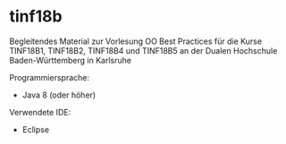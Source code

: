 # tinf18b
Begleitendes Material zur Vorlesung OO Best Practices für die Kurse TINF18B1, TINF18B2, TINF18B4 und TINF18B5 an der Dualen Hochschule Baden-Württemberg in Karlsruhe

Programmiersprache:
* Java 8 (oder höher)

Verwendete IDE:
* Eclipse
